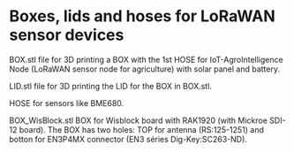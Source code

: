 
Boxes, lids and hoses for LoRaWAN sensor devices
================================================

BOX.stl file for 3D printing a BOX with the 1st HOSE for IoT-AgroIntelligence Node (LoRaWAN sensor node for agriculture) with solar panel and battery.

LID.stl file for 3D printing the LID for the BOX in BOX.stl.

HOSE for sensors like BME680.

BOX_WisBlock.stl BOX for Wisblock board with RAK1920 (with Mickroe SDI-12 board). The BOX has two holes: TOP for antenna (RS:125-1251) and botton for EN3P4MX connector (EN3 séries Dig-Key:SC263-ND).

